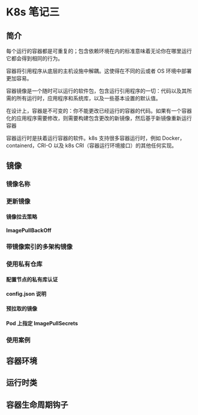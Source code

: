 # K8s 笔记三

## 简介

每个运行的容器都是可重复的；包含依赖环境在内的标准意味着无论你在哪里运行它都会得到相同的行为。

容器将引用程序从底层的主机设施中解耦。这使得在不同的云或者 OS 环境中部署更加容易。

容器镜像是一个随时可以运行的软件包，包含运行引用程序的一切：代码以及其所需的所有运行时，应用程序和系统库，以及一些基本设置的默认值。

在设计上，容器是不可变的：你不能更改已经运行的容器的代码。如果有一个容器化的应用程序需要修改，则需要构建包含更改的新镜像，然后基于新镜像重新运行容器

容器运行时是扶着运行容器的软件。k8s 支持很多容器运行时，例如 Docker，containerd，CRI-O 以及 k8s CRI（容器运行环境接口）的其他任何实现。

## 镜像

### 镜像名称

### 更新镜像

#### 镜像拉去策略

#### ImagePullBackOff

### 带镜像索引的多架构镜像

### 使用私有仓库

#### 配置节点的私有库认证

#### config.json 说明

#### 预拉取的镜像

#### Pod 上指定 ImagePullSecrets

### 使用案例

## 容器环境

## 运行时类

## 容器生命周期钩子
